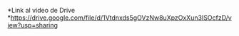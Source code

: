 *Link al video de Drive
*https://drive.google.com/file/d/1Vtdnxds5gOVzNw8uXpzOxXun3ISOcfzD/view?usp=sharing
